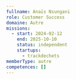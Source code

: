 ```yaml
---
fullname: Anaïs Nsungani
role: Customer Success
domaine: Autre
missions:
  - start: 2024-02-12
    end: 2025-10-10
    status: independent
    startups:
      - trackdechets
memberType: autre
competences: []
---
```

